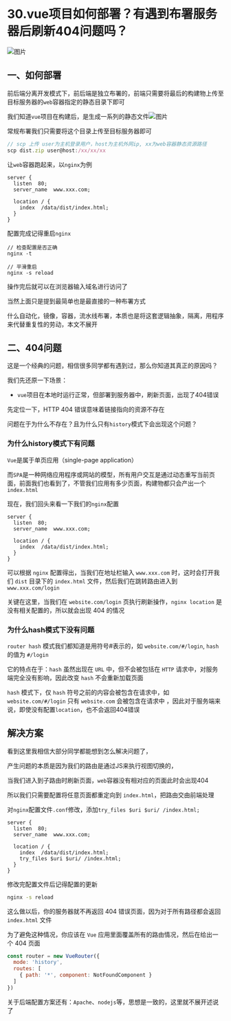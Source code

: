 # 30.vue项目如何部署？有遇到布署服务器后刷新404问题吗？

![图片](https://cdn.jsdelivr.net/gh/IceRain-mvc/cdn/img/640-20210928225556833)

## 一、如何部署 

前后端分离开发模式下，前后端是独立布署的，前端只需要将最后的构建物上传至目标服务器的`web`容器指定的静态目录下即可

我们知道`vue`项目在构建后，是生成一系列的静态文件![图片](https://cdn.jsdelivr.net/gh/IceRain-mvc/cdn/img/640-20210928225602086)

常规布署我们只需要将这个目录上传至目标服务器即可

```js
// scp 上传 user为主机登录用户，host为主机外网ip, xx为web容器静态资源路径
scp dist.zip user@host:/xx/xx/xx
```

让`web`容器跑起来，以`nginx`为例

```nginx
server {
  listen  80;
  server_name  www.xxx.com;

  location / {
    index  /data/dist/index.html;
  }
}
```

配置完成记得重启`nginx`

```nginx
// 检查配置是否正确
nginx -t 

// 平滑重启
nginx -s reload
```

操作完后就可以在浏览器输入域名进行访问了

当然上面只是提到最简单也是最直接的一种布署方式

什么自动化，镜像，容器，流水线布署，本质也是将这套逻辑抽象，隔离，用程序来代替重复性的劳动，本文不展开

## 二、404问题

这是一个经典的问题，相信很多同学都有遇到过，那么你知道其真正的原因吗？

我们先还原一下场景：

- `vue`项目在本地时运行正常，但部署到服务器中，刷新页面，出现了404错误

先定位一下，HTTP 404 错误意味着链接指向的资源不存在

问题在于为什么不存在？且为什么只有`history`模式下会出现这个问题？

### 为什么history模式下有问题

`Vue`是属于单页应用（single-page application）

而`SPA`是一种网络应用程序或网站的模型，所有用户交互是通过动态重写当前页面，前面我们也看到了，不管我们应用有多少页面，构建物都只会产出一个`index.html`

现在，我们回头来看一下我们的`nginx`配置

```nginx
server {
  listen  80;
  server_name  www.xxx.com;

  location / {
    index  /data/dist/index.html;
  }
}
```

可以根据 `nginx` 配置得出，当我们在地址栏输入 `www.xxx.com` 时，这时会打开我们 `dist` 目录下的 `index.html` 文件，然后我们在跳转路由进入到 `www.xxx.com/login`

关键在这里，当我们在 `website.com/login` 页执行刷新操作，`nginx location` 是没有相关配置的，所以就会出现 404 的情况

### 为什么hash模式下没有问题

`router hash` 模式我们都知道是用符号#表示的，如  `website.com/#/login`, `hash` 的值为 `#/login`

它的特点在于：`hash` 虽然出现在 `URL` 中，但不会被包括在 `HTTP` 请求中，对服务端完全没有影响，因此改变 `hash` 不会重新加载页面

`hash` 模式下，仅 `hash` 符号之前的内容会被包含在请求中，如 `website.com/#/login` 只有 `website.com` 会被包含在请求中 ，因此对于服务端来说，即使没有配置`location`，也不会返回404错误

## 解决方案

看到这里我相信大部分同学都能想到怎么解决问题了，

产生问题的本质是因为我们的路由是通过JS来执行视图切换的，

当我们进入到子路由时刷新页面，`web`容器没有相对应的页面此时会出现404

所以我们只需要配置将任意页面都重定向到 `index.html`，把路由交由前端处理

对`nginx`配置文件`.conf`修改，添加`try_files $uri $uri/ /index.html;`

```nginx
server {
  listen  80;
  server_name  www.xxx.com;

  location / {
    index  /data/dist/index.html;
    try_files $uri $uri/ /index.html;
  }
}
```

修改完配置文件后记得配置的更新

```bash
nginx -s reload
```

这么做以后，你的服务器就不再返回 404 错误页面，因为对于所有路径都会返回 `index.html` 文件

为了避免这种情况，你应该在 `Vue` 应用里面覆盖所有的路由情况，然后在给出一个 404 页面

```js
const router = new VueRouter({
  mode: 'history',
  routes: [
    { path: '*', component: NotFoundComponent }
  ]
})
```

关于后端配置方案还有：`Apache`、`nodejs`等，思想是一致的，这里就不展开述说了